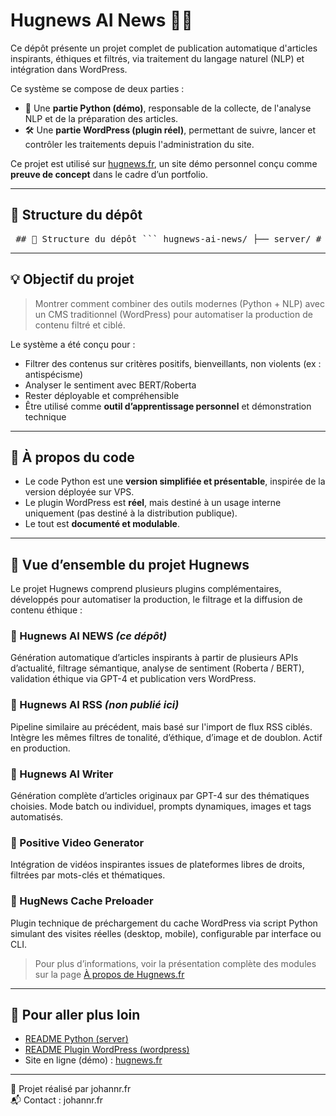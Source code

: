 # Hugnews AI News 📰🤖

Ce dépôt présente un projet complet de publication automatique d'articles inspirants, éthiques et filtrés, via traitement du langage naturel (NLP) et intégration dans WordPress.

Ce système se compose de deux parties :

- 🧠 Une **partie Python (démo)**, responsable de la collecte, de l'analyse NLP et de la préparation des articles.
- 🛠 Une **partie WordPress (plugin réel)**, permettant de suivre, lancer et contrôler les traitements depuis l'administration du site.

Ce projet est utilisé sur [hugnews.fr](https://hugnews.fr), un site démo personnel conçu comme **preuve de concept** dans le cadre d’un portfolio.

---

## 📁 Structure du dépôt

<pre lang="markdown"> ## 📁 Structure du dépôt ``` hugnews-ai-news/ ├── server/ # Scripts Python de démonstration │ ├── main.py # Point d’entrée │ ├── nlp_analysis.py # Analyse de sentiment avec Roberta/BERT │ ├── news_fetcher.py # Simulation de récupération d’articles │ ├── wp_publish.py # Simulation de publication WordPress │ ├── config.example.json │ └── README.md # Documentation Python │ ├── wordpress/ │ ├── hugnews-ai-news-filter.php # Plugin principal WordPress │ ├── admin/ │ │ ├── hugnews-settings.php # Lancement manuel des scripts │ │ ├── cron_logs.php # Affichage des logs NLP │ │ └── run_script.php # Exécution serveur via shell_exec │ └── README.md # Documentation WordPress ``` </pre>

---

## 💡 Objectif du projet

> Montrer comment combiner des outils modernes (Python + NLP) avec un CMS traditionnel (WordPress) pour automatiser la production de contenu filtré et ciblé.

Le système a été conçu pour :

- Filtrer des contenus sur critères positifs, bienveillants, non violents (ex : antispécisme)
- Analyser le sentiment avec BERT/Roberta
- Rester déployable et compréhensible
- Être utilisé comme **outil d’apprentissage personnel** et démonstration technique

---

## 🔐 À propos du code

- Le code Python est une **version simplifiée et présentable**, inspirée de la version déployée sur VPS.
- Le plugin WordPress est **réel**, mais destiné à un usage interne uniquement (pas destiné à la distribution publique).
- Le tout est **documenté et modulable**.

---

## 🧩 Vue d’ensemble du projet Hugnews

Le projet Hugnews comprend plusieurs plugins complémentaires, développés pour automatiser la production, le filtrage et la diffusion de contenu éthique :

### 🔹 Hugnews AI NEWS _(ce dépôt)_

Génération automatique d’articles inspirants à partir de plusieurs APIs d’actualité, filtrage sémantique, analyse de sentiment (Roberta / BERT), validation éthique via GPT-4 et publication vers WordPress.

### 🔹 Hugnews AI RSS _(non publié ici)_

Pipeline similaire au précédent, mais basé sur l'import de flux RSS ciblés. Intègre les mêmes filtres de tonalité, d’éthique, d’image et de doublon. Actif en production.

### 🔹 Hugnews AI Writer

Génération complète d’articles originaux par GPT-4 sur des thématiques choisies. Mode batch ou individuel, prompts dynamiques, images et tags automatisés.

### 🔹 Positive Video Generator

Intégration de vidéos inspirantes issues de plateformes libres de droits, filtrées par mots-clés et thématiques.

### 🔧 HugNews Cache Preloader

Plugin technique de préchargement du cache WordPress via script Python simulant des visites réelles (desktop, mobile), configurable par interface ou CLI.

> Pour plus d’informations, voir la présentation complète des modules sur la page [À propos de Hugnews.fr](https://hugnews.fr/a-propos/)

---

## 🔗 Pour aller plus loin

- [README Python (server)](./server/README.md)
- [README Plugin WordPress (wordpress)](./wordpress/README.md)
- Site en ligne (démo) : [hugnews.fr](https://hugnews.fr)

---

👤 Projet réalisé par johannr.fr  
📬 Contact : johannr.fr

